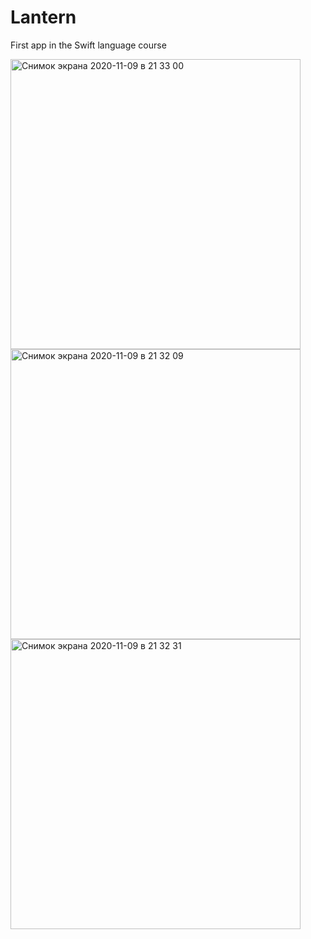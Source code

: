 # Lantern

First app in the Swift language course

<img width="464" alt="Снимок экрана 2020-11-09 в 21 33 00" src="https://user-images.githubusercontent.com/30481219/98586195-702a4c80-22d9-11eb-8f89-d2a6df9a597f.png">

<img width="464" alt="Снимок экрана 2020-11-09 в 21 32 09" src="https://user-images.githubusercontent.com/30481219/98586238-7ddfd200-22d9-11eb-9dd0-c5470dfb61b3.png">

<img width="464" alt="Снимок экрана 2020-11-09 в 21 32 31" src="https://user-images.githubusercontent.com/30481219/98586263-859f7680-22d9-11eb-9d1f-61e6cab12774.png">
